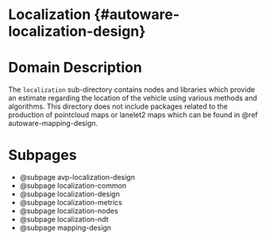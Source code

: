 Localization {#autoware-localization-design}
============

# Domain Description

The `localization` sub-directory contains nodes and libraries which provide an estimate regarding
the location of the vehicle using various methods and algorithms.
This directory does not include packages related to the production of pointcloud maps or lanelet2
maps which can be found in @ref autoware-mapping-design.

# Subpages

- @subpage avp-localization-design
- @subpage localization-common
- @subpage localization-design
- @subpage localization-metrics
- @subpage localization-nodes
- @subpage localization-ndt
- @subpage mapping-design
